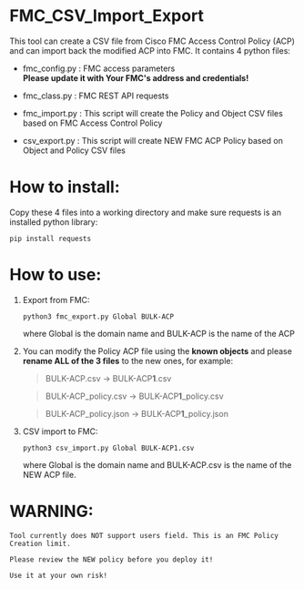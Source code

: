 # FMC_CSV_Import_Export


This tool can create a CSV file from Cisco FMC Access Control Policy (ACP) and can import back the modified ACP into FMC. 
It contains 4 python files: 

- fmc_config.py : FMC access parameters  
   **Please update it with Your FMC's address and credentials!**
                
- fmc_class.py  : FMC REST API requests

- fmc_import.py : This script will create the Policy and Object CSV files based on FMC Access Control Policy

- csv_export.py : This script will create NEW FMC ACP Policy based on Object and Policy CSV files 

# How to install:

  Copy these 4 files into a working directory and make sure requests is an installed python library:
  
  `pip install requests`

# How to use:

1.  Export from FMC:

    `python3 fmc_export.py Global BULK-ACP`

    where Global is the domain name and BULK-ACP is the name of the ACP


2. You can modify the Policy ACP file using the **known objects** and please **rename ALL of the 3 files** to the new ones, for example:

   > BULK-ACP.csv         -> BULK-ACP**1**.csv 
 
   > BULK-ACP_policy.csv  -> BULK-ACP**1**_policy.csv 
  
   > BULK-ACP_policy.json -> BULK-ACP**1**_policy.json  
  
  
3.  CSV import to FMC:

    `python3 csv_import.py Global BULK-ACP1.csv`
    
    where Global is the domain name and BULK-ACP.csv is the name of the NEW ACP file.
    
    

# WARNING: 

    Tool currently does NOT support users field. This is an FMC Policy Creation limit.
 
    Please review the NEW policy before you deploy it!
    
    Use it at your own risk!  



    

